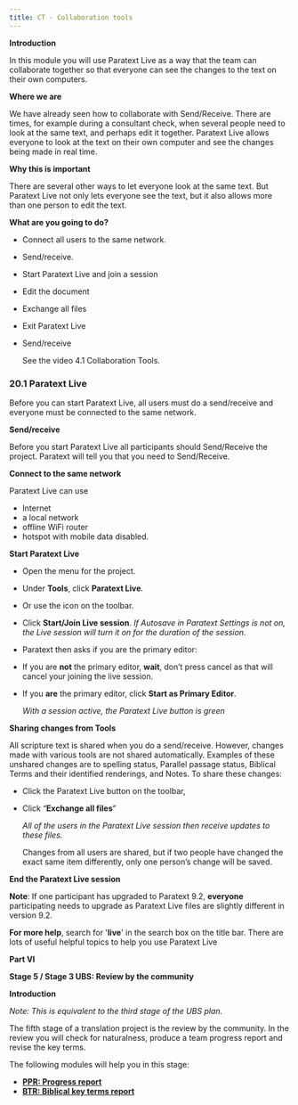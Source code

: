 ```yaml
---
title: CT - Collaboration tools
---
```

**Introduction**

In this module you will use Paratext Live as a way that the team can collaborate together so that everyone can see the changes to the text on their own computers.

**Where we are**

We have already seen how to collaborate with Send/Receive. There are times, for example during a consultant check, when several people need to look at the same text, and perhaps edit it together. Paratext Live allows everyone to look at the text on their own computer and see the changes being made in real time.

**Why this is important**

There are several other ways to let everyone look at the same text. But Paratext Live not only lets everyone see the text, but it also allows more than one person to edit the text.

**What are you going to do?**

-   Connect all users to the same network.
-   Send/receive.
-   Start Paratext Live and join a session
-   Edit the document
-   Exchange all files
-   Exit Paratext Live
-   Send/receive

    See the video 4.1 Collaboration Tools.

### 20.1 Paratext Live

Before you can start Paratext Live, all users must do a send/receive and everyone must be connected to the same network.

**Send/receive**

Before you start Paratext Live all participants should Send/Receive the project. Paratext will tell you that you need to Send/Receive.

**Connect to the same network**

Paratext Live can use

-   Internet
-   a local network
-   offline WiFi router
-   hotspot with mobile data disabled.

**Start Paratext Live**

-   Open the menu for the project.
-   Under **Tools**, click **Paratext Live**.
-   Or use the icon on the toolbar.
-   Click **Start/Join Live session**. *If Autosave in Paratext Settings is not on, the Live session will turn it on for the duration of the session.*
-   Paratext then asks if you are the primary editor:
-   If you are **not** the primary editor, **wait**, don’t press cancel as that will cancel your joining the live session.
-   If you **are** the primary editor, click **Start as Primary Editor**.

    *With a session active, the Paratext Live button is green*

**Sharing changes from Tools**

All scripture text is shared when you do a send/receive. However, changes made with various tools are not shared automatically. Examples of these unshared changes are to spelling status, Parallel passage status, Biblical Terms and their identified renderings, and Notes. To share these changes:

-   Click the Paratext Live button on the toolbar,
-   Click “**Exchange all files**”

    *All of the users in the Paratext Live session then receive updates to these files.*

    Changes from all users are shared, but if two people have changed the exact same item differently, only one person’s change will be saved.

**End the Paratext Live session**

**Note**: If one participant has upgraded to Paratext 9.2, **everyone** participating needs to upgrade as Paratext Live files are slightly different in version 9.2.

**For more help**, search for '**live**' in the search box on the title bar. There are lots of useful helpful topics to help you use Paratext Live

**Part VI**

**Stage 5 / Stage 3 UBS: Review by the community**

**Introduction**

*Note: This is equivalent to the third stage of the UBS plan.*

The fifth stage of a translation project is the review by the community. In the review you will check for naturalness, produce a team progress report and revise the key terms.

The following modules will help you in this stage:

-   [**PPR: Progress report**](#sPPR)
-   [**BTR: Biblical key terms report**](#sBTR)
